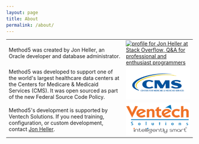 ```yaml
---
layout: page
title: About
permalink: /about/
---
```


<table>

  <tr valign="middle">
    <td>
      Method5 was created by Jon Heller, an Oracle developer and database administrator.
    </td>
    <td>
      <a href="http://stackoverflow.com/users/409172/jon-heller">
      <img src="https://stackoverflow.com/users/flair/409172.png" width="208" height="58" alt="profile for Jon Heller at Stack Overflow, Q&amp;A for professional and enthusiast programmers" title="profile for Jon Heller at Stack Overflow, Q&amp;A for professional and enthusiast programmers">
    </a>
    </td>
  </tr>

  <tr valign="middle">
    <td>
      Method5 was developed to support one of the world's largest healthcare data centers at the Centers for Medicare & Medicaid Services (CMS).  It was open sourced as part of the new Federal Source Code Policy.
    </td>
    <td>
      <a href="https://www.cms.gov">
      <img src="/images/CMS-logo.png" width="400">
      </a>
    </td>
  </tr>

  <tr valign="middle">
    <td>
      Method5's development is supported by Ventech Solutions.  If you need training, configuration, or custom development, contact <a href="mailto:hjon@ventechsolutions.com?Subject=Method5" target="_top">Jon Heller</a>.      
    </td>
    <td>
      <a href="http://www.ventechsolutions.com/">
      <img src="/images/ventechsolutions-logo2016_USA.png" width="400">
      </a>
    </td>
  </tr>

</table>
